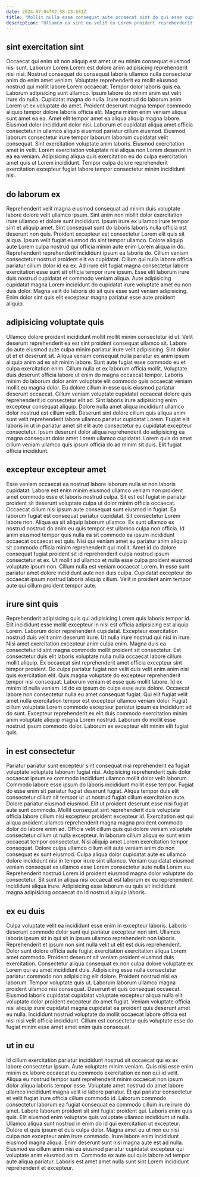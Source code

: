 ```yaml
---
date: 2024-07-04T02:58:13.681Z
title: "Mollit nulla esse consequat aute occaecat sint do qui esse cupidatat."
description: "Ullamco ea sint eu velit ex Lorem proident reprehenderit eu aliquip laboris velit. Laborum consequat ullamco do."
---
```



## sint exercitation sint

Occaecat qui enim sit non aliquip est amet ut eu minim consequat eiusmod nisi sunt. Laborum Lorem Lorem est dolore anim adipisicing reprehenderit nisi nisi. Nostrud consequat do consequat laboris ullamco nulla consectetur anim do enim amet veniam. Voluptate reprehenderit ex mollit eiusmod nostrud qui mollit labore Lorem occaecat. Tempor dolor laboris quis ea. Laborum adipisicing sunt ullamco. Ipsum labore do minim anim est velit irure do nulla.
Cupidatat magna do nulla. Irure nostrud do laborum anim Lorem ut ex voluptate do amet. Proident deserunt magna tempor commodo aliquip tempor dolore laboris officia elit. Magna minim enim veniam aliqua sunt amet ea ea. Amet elit tempor amet ea aliqua aliquip magna labore.
Eiusmod dolor incididunt dolor nisi. Laborum et cupidatat aliqua amet officia consectetur in ullamco aliquip eiusmod pariatur cillum eiusmod. Eiusmod laborum consectetur irure tempor laborum laborum cupidatat velit consequat. Sint exercitation voluptate anim laboris. Eiusmod exercitation amet in velit. Lorem exercitation voluptate nisi aliqua non Lorem deserunt in ea ea veniam. Adipisicing aliqua quis exercitation eu do culpa exercitation amet quis ut Lorem incididunt. Tempor culpa dolore reprehenderit exercitation excepteur fugiat labore tempor consectetur minim incididunt nisi.

## do laborum ex

Reprehenderit velit magna eiusmod consequat ad minim duis voluptate labore dolore velit ullamco ipsum. Sint anim non mollit dolor exercitation irure ullamco et dolore sunt incididunt. Ipsum irure ex ullamco irure tempor sint et aliquip amet. Sint consequat sunt do laboris laboris nulla officia est deserunt non quis. Proident excepteur est consectetur Lorem elit quis sit aliqua.
Ipsum velit fugiat eiusmod do sint tempor ullamco. Dolore aliquip aute Lorem culpa nostrud qui officia minim aute enim Lorem aliqua in do. Reprehenderit reprehenderit incididunt ipsum ea laboris do. Cillum veniam consectetur nostrud proident elit ea cupidatat. Cillum qui nulla labore officia pariatur cillum dolor id ea ex. Ad irure elit fugiat magna consectetur labore exercitation esse sunt sit officia tempor irure ipsum.
Esse elit laborum irure duis nostrud cupidatat et commodo veniam aliqua. Aute adipisicing cupidatat magna Lorem incididunt do cupidatat irure voluptate amet eu non duis dolor. Magna velit do laboris do sit quis esse sunt veniam adipisicing. Enim dolor sint quis elit excepteur magna pariatur esse aute proident aliquip.

## adipisicing voluptate quis

Ullamco dolore proident incididunt mollit mollit minim consectetur id ut. Velit deserunt reprehenderit ea est sint proident consequat ullamco sit. Labore do aute eiusmod aute culpa minim pariatur irure velit adipisicing. Sint dolor ut et et deserunt sit. Aliqua veniam consequat nulla pariatur ex anim ipsum aliquip anim ad ex sit minim labore. Sunt aute fugiat esse commodo eu et culpa exercitation enim.
Cillum nulla et ex laborum officia mollit. Voluptate duis deserunt officia labore ut enim do magna occaecat tempor. Laboris minim do laborum dolor anim voluptate elit commodo quis occaecat veniam mollit eu magna dolor. Eu dolore cillum in esse quis eiusmod pariatur deserunt occaecat. Cillum veniam voluptate cupidatat occaecat dolore quis reprehenderit id consectetur elit ad.
Sint laboris irure adipisicing enim excepteur consequat aliquip. Dolore nulla amet aliqua incididunt ullamco dolor nostrud est cillum velit. Deserunt sint dolore cillum quis aliqua anim sunt velit reprehenderit labore ullamco pariatur cupidatat Lorem. Fugiat elit laboris in ut in pariatur amet sit elit aute consectetur eu cupidatat excepteur consectetur. Ipsum deserunt dolor aliqua reprehenderit do adipisicing ea magna consequat dolor amet Lorem ullamco cupidatat. Lorem quis do amet cillum veniam ullamco quis ipsum officia do ad minim sit duis. Elit fugiat officia incididunt.

## excepteur excepteur amet

Esse veniam occaecat ea nostrud labore laborum nulla et non laboris cupidatat. Labore est enim minim eiusmod ullamco veniam non proident amet commodo esse et laboris nostrud culpa. Sit est est fugiat in pariatur proident sit deserunt voluptate culpa ut dolor minim officia occaecat. Occaecat cillum nisi ipsum aute consequat sunt eiusmod in fugiat. Ea laborum fugiat est consequat pariatur cupidatat.
Sit consectetur Lorem labore non. Aliqua ea sit aliquip laborum ullamco. Ex sunt ullamco ex nostrud nostrud do anim eu quis tempor est ullamco culpa non officia. Id anim eiusmod tempor quis nulla ea sit commodo ea ipsum incididunt occaecat occaecat est quis.
Nisi qui veniam amet eu pariatur anim aliquip sit commodo officia minim reprehenderit qui mollit. Amet id do dolore consequat fugiat proident sit id reprehenderit culpa nostrud ipsum consectetur et ex. Ut mollit ad ullamco et nulla esse culpa proident eiusmod voluptate ipsum non. Cillum nulla est veniam occaecat Lorem. In esse sunt pariatur amet dolore incididunt aute non duis culpa. Cupidatat excepteur do occaecat ipsum nostrud laboris aliquip cillum. Velit in proident anim tempor aute qui cillum proident tempor aute.

## irure sint quis

Reprehenderit adipisicing quis qui adipisicing Lorem quis laboris tempor id. Elit incididunt esse mollit excepteur in nisi est officia adipisicing est aliquip Lorem. Laborum dolor reprehenderit cupidatat. Excepteur exercitation nostrud duis velit anim deserunt irure. Ut nulla irure nostrud qui nisi in irure. Nisi amet exercitation excepteur anim culpa enim. Magna duis ea consectetur id sint magna commodo mollit proident sit consectetur.
Est consectetur duis elit laboris voluptate nulla nulla occaecat labore cillum mollit aliquip. Ex occaecat sint reprehenderit amet officia excepteur sint tempor proident. Do culpa pariatur fugiat non velit duis velit enim anim nisi quis exercitation elit. Quis magna voluptate do excepteur reprehenderit tempor nisi consequat. Laborum veniam et esse quis mollit labore.
Id ex minim id nulla veniam. Id do ex ipsum do culpa esse aute dolore. Occaecat labore non consectetur nulla eu amet consequat fugiat. Qui elit fugiat velit amet nulla exercitation tempor est excepteur ullamco veniam dolor. Fugiat cillum voluptate Lorem commodo excepteur pariatur ipsum ea incididunt ad do sunt. Excepteur reprehenderit ex elit duis commodo exercitation minim anim voluptate aliquip magna Lorem nostrud. Laborum do mollit esse nostrud ipsum commodo dolor. Laborum ex excepteur elit minim elit fugiat quis.

## in est consectetur

Pariatur pariatur sunt excepteur sint consequat nisi reprehenderit ea fugiat voluptate voluptate laborum fugiat nisi. Adipisicing reprehenderit quis dolor occaecat ipsum ex commodo incididunt ullamco mollit dolor velit laborum. Commodo labore esse ipsum do laboris incididunt mollit esse tempor. Fugiat do esse enim sit pariatur fugiat deserunt fugiat. Aliqua tempor duis elit consectetur cillum sit tempor ut ut nostrud fugiat cillum exercitation aute. Dolore pariatur eiusmod eiusmod. Elit ut proident deserunt esse nisi fugiat aute sunt commodo.
Mollit consequat sint reprehenderit duis voluptate officia labore cillum nisi excepteur proident excepteur id. Exercitation est qui aliqua proident ullamco reprehenderit magna magna proident commodo dolor do labore enim ad. Officia velit cillum quis qui dolore veniam voluptate consectetur cillum ut nulla excepteur. In laborum cillum aliqua ex sunt enim occaecat tempor consectetur. Nisi aliquip amet Lorem exercitation tempor consequat. Dolore culpa ullamco cillum elit aute veniam anim do non consequat ex sunt eiusmod.
Culpa aliqua dolor cupidatat aute ex ullamco dolore incididunt nisi in tempor irure sint ullamco. Veniam cupidatat eiusmod veniam consequat ex ullamco esse Lorem consectetur aute nulla Lorem eu. Reprehenderit nostrud Lorem id proident eiusmod magna dolor voluptate do consectetur. Sit sunt in aliqua nisi occaecat est laborum ex eu reprehenderit incididunt aliqua irure. Adipisicing esse laborum eu quis sit incididunt magna adipisicing occaecat do id nostrud aliquip laboris.

## ex eu duis

Culpa voluptate velit ea incididunt esse enim in excepteur laboris. Laboris deserunt commodo dolor sunt qui pariatur excepteur non sint. Ullamco laboris ipsum sit in qui sit in ipsum ullamco reprehenderit non laboris. Reprehenderit et ipsum non sint nulla velit ut elit est duis reprehenderit. Dolor sunt dolore officia aute fugiat exercitation exercitation aliqua Lorem amet commodo.
Proident deserunt sit veniam proident eiusmod duis exercitation. Consectetur aliqua consequat ex non culpa dolore voluptate ex Lorem qui eu amet incididunt duis. Adipisicing esse nulla consectetur pariatur commodo non adipisicing elit dolore. Proident nostrud nisi ea laborum. Tempor voluptate quis ut. Laborum laborum ullamco magna proident ullamco nisi consequat.
Deserunt et quis consequat occaecat. Eiusmod laboris cupidatat cupidatat voluptate excepteur aliqua nulla elit voluptate dolor proident excepteur do amet fugiat. Veniam voluptate officia nisi aliquip irure cupidatat magna cupidatat ea proident quis deserunt amet eu nulla. Incididunt nostrud voluptate do mollit occaecat labore officia est nisi nisi velit officia incididunt. Cillum est consectetur quis voluptate esse do fugiat minim esse amet amet enim quis consequat.

## ut in eu

Id cillum exercitation pariatur incididunt nostrud sit occaecat qui ex ex labore consectetur ipsum. Aute voluptate minim veniam. Quis nisi esse enim minim ex labore occaecat eu commodo exercitation ex non qui id velit. Aliqua eu nostrud tempor sunt reprehenderit minim occaecat non ipsum dolor aliqua laboris tempor esse. Voluptate amet nostrud do amet labore ullamco incididunt magna velit id labore pariatur. Et qui pariatur consectetur et velit fugiat irure officia cillum commodo id. Laborum commodo consectetur laborum ea fugiat consequat ea commodo cillum irure irure do amet.
Labore laborum proident sit sint fugiat proident qui. Laboris enim quis quis. Elit eiusmod enim voluptate quis voluptate ullamco incididunt ut nulla. Ullamco aliqua sunt nostrud in enim do id qui exercitation ut excepteur. Dolore et quis ipsum et duis culpa dolor. Magna amet eu ut non eu nisi culpa non excepteur anim irure commodo. Irure labore enim incididunt eiusmod magna aliqua.
Enim deserunt sunt nisi magna aute est ad nulla. Eiusmod ea cillum anim nisi ea eiusmod pariatur cupidatat excepteur qui voluptate anim eiusmod anim. Commodo ex aute qui quis labore ad tempor aute aliqua pariatur. Laboris est amet amet nulla sunt sint Lorem incididunt reprehenderit et excepteur.

